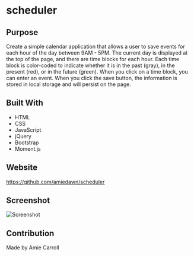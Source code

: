 # scheduler

## Purpose
Create a simple calendar application that allows a user to save events for each hour of the day between 9AM - 5PM. The current day is displayed at the top of the page, and there are time blocks for each hour. Each time block is color-coded to indicate whether it is in the past (gray), in the present (red), or in the future (green). When you click on a time block, you can enter an event. When you click the save button, the information is stored in local storage and will persist on the page.

## Built With
* HTML
* CSS
* JavaScript
* jQuery
* Bootstrap
* Moment.js

## Website
https://github.com/amiedawn/scheduler

## Screenshot
![Screenshot](/assets/images/startscreen.png)

## Contribution
Made by Amie Carroll

